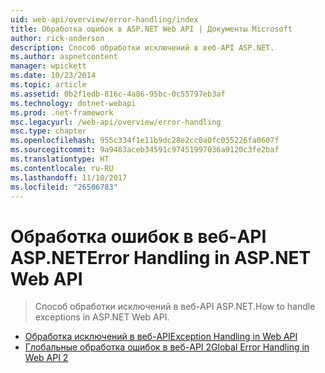 ```yaml
---
uid: web-api/overview/error-handling/index
title: Обработка ошибок в ASP.NET Web API | Документы Microsoft
author: rick-anderson
description: Способ обработки исключений в веб-API ASP.NET.
ms.author: aspnetcontent
manager: wpickett
ms.date: 10/23/2014
ms.topic: article
ms.assetid: 0b2f1edb-816c-4a86-95bc-0c55797eb3af
ms.technology: dotnet-webapi
ms.prod: .net-framework
msc.legacyurl: /web-api/overview/error-handling
msc.type: chapter
ms.openlocfilehash: 955c334f1e11b9dc28e2cc0a0fc055226fa0607f
ms.sourcegitcommit: 9a9483aceb34591c97451997036a9120c3fe2baf
ms.translationtype: HT
ms.contentlocale: ru-RU
ms.lasthandoff: 11/10/2017
ms.locfileid: "26506783"
---
```

<a name="error-handling-in-aspnet-web-api"></a><span data-ttu-id="268ac-103">Обработка ошибок в веб-API ASP.NET</span><span class="sxs-lookup"><span data-stu-id="268ac-103">Error Handling in ASP.NET Web API</span></span>
====================
> <span data-ttu-id="268ac-104">Способ обработки исключений в веб-API ASP.NET.</span><span class="sxs-lookup"><span data-stu-id="268ac-104">How to handle exceptions in ASP.NET Web API.</span></span>


- [<span data-ttu-id="268ac-105">Обработка исключений в веб-API</span><span class="sxs-lookup"><span data-stu-id="268ac-105">Exception Handling in Web API</span></span>](exception-handling.md)
- [<span data-ttu-id="268ac-106">Глобальные обработка ошибок в веб-API 2</span><span class="sxs-lookup"><span data-stu-id="268ac-106">Global Error Handling in Web API 2</span></span>](web-api-global-error-handling.md)

